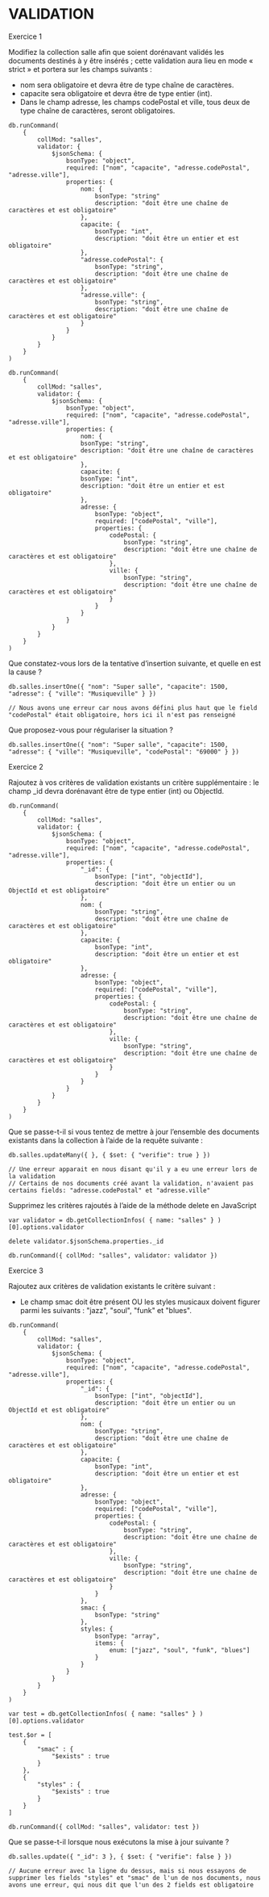 # VALIDATION

Exercice 1 

Modifiez la collection salle afin que soient dorénavant validés les documents destinés à y être insérés ; cette validation aura lieu en mode « strict » et portera sur les champs suivants :

- nom sera obligatoire et devra être de type chaîne de caractères.
- capacite sera obligatoire et devra être de type entier (int).
- Dans le champ adresse, les champs codePostal et ville, tous deux de type chaîne de caractères, seront obligatoires.

```JS
db.runCommand(
    {
        collMod: "salles", 
        validator: {
            $jsonSchema: {
                bsonType: "object",
                required: ["nom", "capacite", "adresse.codePostal", "adresse.ville"],
                properties: {
                    nom: {
                        bsonType: "string"
                        description: "doit être une chaîne de caractères et est obligatoire"
                    },
                    capacite: {
                        bsonType: "int",
                        description: "doit être un entier et est obligatoire"
                    },
                    "adresse.codePostal": {
                        bsonType: "string",
                        description: "doit être une chaîne de caractères et est obligatoire"
                    },
                    "adresse.ville": {
                        bsonType: "string",
                        description: "doit être une chaîne de caractères et est obligatoire"
                    }
                }
            }
        }
    }
)

db.runCommand(
    {
        collMod: "salles",
        validator: {
            $jsonSchema: {
                bsonType: "object",
                required: ["nom", "capacite", "adresse.codePostal", "adresse.ville"],
                properties: {
                    nom: {
                    bsonType: "string",
                    description: "doit être une chaîne de caractères et est obligatoire"
                    },
                    capacite: {
                    bsonType: "int",
                    description: "doit être un entier et est obligatoire"
                    },
                    adresse: {
                        bsonType: "object",
                        required: ["codePostal", "ville"],
                        properties: {
                            codePostal: {
                                bsonType: "string",
                                description: "doit être une chaîne de caractères et est obligatoire"
                            },
                            ville: {
                                bsonType: "string",
                                description: "doit être une chaîne de caractères et est obligatoire"
                            }
                        }
                    }
                }
            }
        }
    }
)
```

Que constatez-vous lors de la tentative d’insertion suivante, et quelle en est la cause ?
```JS 
db.salles.insertOne({ "nom": "Super salle", "capacite": 1500, "adresse": { "ville": "Musiqueville" } })

// Nous avons une erreur car nous avons défini plus haut que le field "codePostal" était obligatoire, hors ici il n'est pas renseigné
```

Que proposez-vous pour régulariser la situation ?

```JS
db.salles.insertOne({ "nom": "Super salle", "capacite": 1500, "adresse": { "ville": "Musiqueville", "codePostal": "69000" } })
```



Exercice 2

Rajoutez à vos critères de validation existants un critère supplémentaire : le champ _id devra dorénavant être de type entier (int) ou ObjectId.

```JS
db.runCommand(
    {
        collMod: "salles",
        validator: {
            $jsonSchema: {
                bsonType: "object",
                required: ["nom", "capacite", "adresse.codePostal", "adresse.ville"],
                properties: {
                    "_id": {
                        bsonType: ["int", "objectId"],
                        description: "doit être un entier ou un ObjectId et est obligatoire"
                    },
                    nom: {
                        bsonType: "string",
                        description: "doit être une chaîne de caractères et est obligatoire"
                    },
                    capacite: {
                        bsonType: "int",
                        description: "doit être un entier et est obligatoire"
                    },
                    adresse: {
                        bsonType: "object",
                        required: ["codePostal", "ville"],
                        properties: {
                            codePostal: {
                                bsonType: "string",
                                description: "doit être une chaîne de caractères et est obligatoire"
                            },
                            ville: {
                                bsonType: "string",
                                description: "doit être une chaîne de caractères et est obligatoire"
                            }
                        }
                    }
                }
            }
        }
    }
)
```

Que se passe-t-il si vous tentez de mettre à jour l’ensemble des documents existants dans la collection à l’aide de la requête suivante :

```JS
db.salles.updateMany({ }, { $set: { "verifie": true } })

// Une erreur apparait en nous disant qu'il y a eu une erreur lors de la validation
// Certains de nos documents créé avant la validation, n'avaient pas certains fields: "adresse.codePostal" et "adresse.ville"
```

Supprimez les critères rajoutés à l’aide de la méthode delete en JavaScript

```JS
var validator = db.getCollectionInfos( { name: "salles" } )[0].options.validator

delete validator.$jsonSchema.properties._id

db.runCommand({ collMod: "salles", validator: validator })
```



Exercice 3

Rajoutez aux critères de validation existants le critère suivant :

- Le champ smac doit être présent OU les styles musicaux doivent figurer parmi les suivants : "jazz", "soul", "funk" et "blues".

```JS
db.runCommand(
    {
        collMod: "salles",
        validator: {
            $jsonSchema: {
                bsonType: "object",
                required: ["nom", "capacite", "adresse.codePostal", "adresse.ville"],
                properties: {
                    "_id": {
                        bsonType: ["int", "objectId"],
                        description: "doit être un entier ou un ObjectId et est obligatoire"
                    },
                    nom: {
                        bsonType: "string",
                        description: "doit être une chaîne de caractères et est obligatoire"
                    },
                    capacite: {
                        bsonType: "int",
                        description: "doit être un entier et est obligatoire"
                    },
                    adresse: {
                        bsonType: "object",
                        required: ["codePostal", "ville"],
                        properties: {
                            codePostal: {
                                bsonType: "string",
                                description: "doit être une chaîne de caractères et est obligatoire"
                            },
                            ville: {
                                bsonType: "string",
                                description: "doit être une chaîne de caractères et est obligatoire"
                            }
                        }
                    },
                    smac: {
                        bsonType: "string"
                    },
                    styles: {
                        bsonType: "array",
                        items: {
                            enum: ["jazz", "soul", "funk", "blues"]
                        }
                    }
                }
            }
        }
    }
)

var test = db.getCollectionInfos( { name: "salles" } )[0].options.validator

test.$or = [
    {
        "smac" : {
            "$exists" : true
        }
    },
    {
        "styles" : {
            "$exists" : true
        }
    }
]

db.runCommand({ collMod: "salles", validator: test })
```

Que se passe-t-il lorsque nous exécutons la mise à jour suivante ?

```JS
db.salles.update({ "_id": 3 }, { $set: { "verifie": false } })

// Aucune erreur avec la ligne du dessus, mais si nous essayons de supprimer les fields "styles" et "smac" de l'un de nos documents, nous avons une erreur, qui nous dit que l'un des 2 fields est obligatoire
```